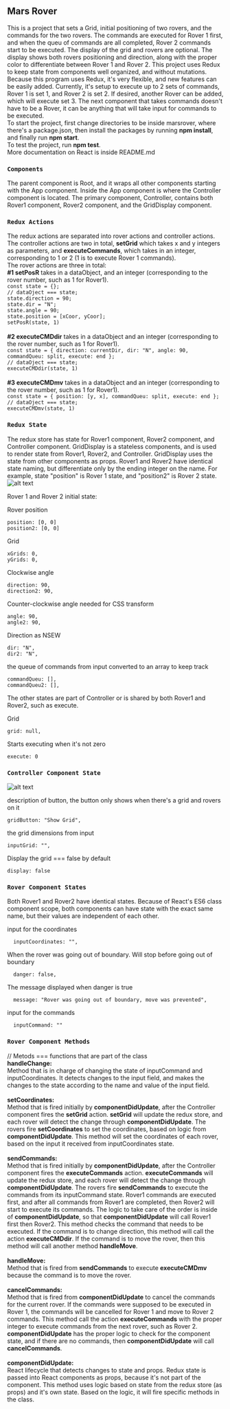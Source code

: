 ## Mars Rover

This is a project that sets a Grid, initial positioning of two rovers, and the commands for the two rovers. The commands are executed for Rover 1 first, and when the queu of commands are all completed, Rover 2 commands start to be executed. The display of the grid and rovers are optional. The display shows both rovers positioning and direction, along with the proper color to differentiate between Rover 1 and Rover 2. This project uses Redux to keep state from components well organized, and without mutations. Because this program uses Redux, it's very flexible, and new features can be easily added. Currently, it's setup to execute up to 2 sets of commands, Rover 1 is set 1, and Rover 2 is set 2. If desired, another Rover can be added, which will execute set 3. The next component that takes commands doesn't have to be a Rover, it can be anything that will take input for commands to be executed.
<br>
To start the project, first change directories to be inside marsrover, where there's a package.json, then install the packages by running **npm install**, and finally run **npm start**.
<br>
To test the project, run **npm test**. <br>
More documentation on React is inside README.md<br>

### `Components`

The parent component is Root, and it wraps all other components starting with the App component. Inside the App component is where the Controller component is located. The primary component, Controller, contains both Rover1 component, Rover2 component, and the GridDisplay component.

### `Redux Actions`

The redux actions are separated into rover actions and controller actions. <br>
The controller actions are two in total, **setGrid** which takes x and y integers as parameters, and **executeCommands**, which takes in an integer, corresponding to 1 or 2 (1 is to execute Rover 1 commands). <br>
The rover actions are three in total: <br>
**#1 setPosR** takes in a dataObject, and an integer (corresponding to the rover number, such as 1 for Rover1).
<br>
`const state = {};` <br>
`// dataOject === state;` <br>
`state.direction = 90;` <br>
`state.dir = "N";` <br>
`state.angle = 90;` <br>
`state.position = [xCoor, yCoor];` <br>
`setPosR(state, 1)` <br> <br>
**#2 executeCMDdir** takes in a dataObject and an integer (corresponding to the rover number, such as 1 for Rover1). <br>
`const state = { direction: currentDir, dir: "N", angle: 90, commandQueu: split, execute: end };`<br>
`// dataOject === state;` <br>
`executeCMDdir(state, 1)`<br> <br>
**#3 executeCMDmv** takes in a dataObject and an integer (corresponding to the rover number, such as 1 for Rover1). <br>
`const state = { position: [y, x], commandQueu: split, execute: end };` <br>
`// dataOject === state;`<br>
`executeCMDmv(state, 1)`<br>

### `Redux State`

The redux store has state for Rover1 component, Rover2 component, and Controller component. GridDisplay is a stateless components, and is used to render state from Rover1, Rover2, and Controller. GridDisplay uses the state from other components as props.
Rover1 and Rover2 have identical state naming, but differentiate only by the ending integer on the name. For example, state "position" is Rover 1 state, and "position2" is Rover 2 state.
![alt text](src/ReduxFlow.png)

Rover 1 and Rover 2 initial state:

Rover position

    position: [0, 0]
    position2: [0, 0]

Grid

    xGrids: 0,
    yGrids: 0,

Clockwise angle

    direction: 90,
    direction2: 90,

Counter-clockwise angle
needed for CSS transform

    angle: 90,
    angle2: 90,

Direction as NSEW

    dir: "N",
    dir2: "N",

the queue of commands from input
converted to an array to keep track

    commandQueu: [],
    commandQueu2: [],

The other states are part of Controller or is shared by both Rover1 and Rover2, such as execute.

Grid

    grid: null,

Starts executing when it's not zero

    execute: 0

### `Controller Component State`

![alt text](src/ComponentFlow.png)

description of button, the button only shows when there's a grid and rovers on it

    gridButton: "Show Grid",

the grid dimensions from input

    inputGrid: "",

Display the grid === false by default

    display: false

### `Rover Component States`

Both Rover1 and Rover2 have identical states. Because of React's ES6 class component scope, both components can have state with the exact same name, but their values are independent of each other.

input for the coordinates

      inputCoordinates: "",

When the rover was going out of boundary.
Will stop before going out of boundary

      danger: false,

The message displayed when danger is true

      message: "Rover was going out of boundary, move was prevented",

input for the commands

      inputCommand: ""

### `Rover Component Methods`

// Metods === functions that are part of the class <br>
**handleChange:**<br>
Method that is in charge of changing the state of inputCommand and inputCoordinates. It detects changes to the input field, and makes the changes to the state according to the name and value of the input field.
<br><br>
**setCoordinates:**<br>
Method that is fired initially by **componentDidUpdate**, after the Controller component fires the **setGrid** action. **setGrid** will update the redux store, and each rover will detect the change through **componentDidUpdate**. The rovers fire **setCoordinates** to set the coordinates, based on logic from **componentDidUpdate**. This method will set the coordinates of each rover, based on the input it received from inputCoordinates state.
<br><br>
**sendCommands:**<br>
Method that is fired initially by **componentDidUpdate**, after the Controller component fires the **executeCommands** action. **executeCommands** will update the redux store, and each rover will detect the change through **componentDidUpdate**. The rovers fire **sendCommands** to execute the commands from its inputCommand state. Rover1 commands are executed first, and after all commands from Rover1 are completed, then Rover2 will start to execute its commands. The logic to take care of the order is inside of **componentDidUpdate**, so that **componentDidUpdate** will call Rover1 first then Rover2. This method checks the command that needs to be executed. If the command is to change direction, this method will call the action **executeCMDdir**. If the command is to move the rover, then this method will call another method **handleMove**.
<br><br>
**handleMove:**<br>
Method that is fired from **sendCommands** to execute **executeCMDmv** because the command is to move the rover.
<br><br>
**cancelCommands:**<br>
Method that is fired from **componentDidUpdate** to cancel the commands for the current rover. If the commands were supposed to be executed in Rover 1, the commands will be cancelled for Rover 1 and move to Rover 2 commands. This method call the action **executeCommands** with the proper integer to execute commands from the next rover, such as Rover 2. **componentDidUpdate** has the proper logic to check for the component state, and if there are no commands, then **componentDidUpdate** will call **cancelCommands**.
<br><br>
**componentDidUpdate:**<br>
React lifecycle that detects changes to state and props. Redux state is passed into React components as props, because it's not part of the component. This method uses logic based on state from the redux store (as props) and it's own state. Based on the logic, it will fire specific methods in the class.
